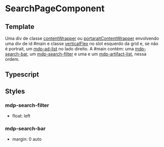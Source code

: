 # SearchPageComponent

## Template
Uma div de classe [contentWrapper](/Docs/src/Styles.md#.contentWrapper) ou [portaraitContentWrapper](/Docs/src/Styles.md#.contentWrapperPortrait) envolvendo uma div de id #main e classe [verticalFlex](/Docs/src/Styles.md#.verticalFlex) no slot esquerdo da grid e, se não é portrait, um [mdp-ad-list](/Docs/src/app/components/structure/AdList.md) no lado direito. A #main contém: uma [mdp-search-bar](/Docs/src/app/components/structure/SearchList.md), um [mdp-search-filter](/Docs/src/app/components/controls/SearchFilter.md) e uma e um [mdp-artifact-list](/Docs/src/app/components/structure/ArtifactList.md), nessa ordem.
## Typescript

## Styles
### mdp-search-filter
- float: left

### mdp-search-bar
- margin: 0 auto